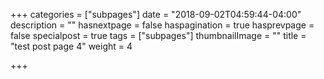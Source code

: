 +++
categories = ["subpages"]
date = "2018-09-02T04:59:44-04:00"
description = ""
hasnextpage = false
haspagination = true
hasprevpage = false
specialpost = true
tags = ["subpages"]
thumbnailImage = ""
title = "test post page 4"
weight = 4

+++
